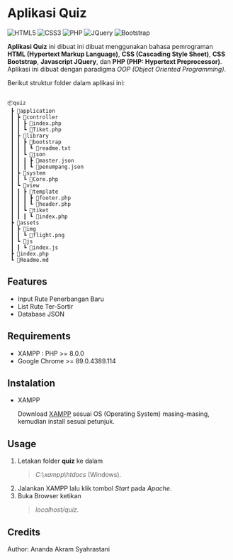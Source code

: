 # Aplikasi Quiz

<img alt="HTML5" src="https://img.shields.io/badge/html5%20-%23E34F26.svg?&style=for-the-badge&logo=html5&logoColor=white"/> 
<img alt="CSS3" src="https://img.shields.io/badge/css3%20-%231572B6.svg?&style=for-the-badge&logo=css3&logoColor=white"/>
<img alt="PHP" src="https://img.shields.io/badge/php-%23777BB4.svg?&style=for-the-badge&logo=php&logoColor=white"/>
<img alt="JQuery" src="https://img.shields.io/badge/jquery-%230769AD.svg?style=for-the-badge&logo=jquery&logoColor=white"/>
<img alt="Bootstrap" src="https://img.shields.io/badge/bootstrap%20-%23563D7C.svg?&style=for-the-badge&logo=bootstrap&logoColor=white"/>

**Aplikasi Quiz** ini dibuat ini dibuat menggunakan bahasa pemrograman **HTML (Hypertext Markup Language)**, **CSS (Cascading Style Sheet)**, **CSS Bootstrap**, **Javascript JQuery**, dan **PHP (PHP: Hypertext Preprocessor)**. Aplikasi ini dibuat dengan paradigma *OOP (Object Oriented Programming)*.

Berikut struktur folder dalam aplikasi ini:

```

📦quiz
 ┣ 📂application
 ┃ ┣ 📂controller
 ┃ ┃ ┣ 📜index.php
 ┃ ┃ ┗ 📜Tiket.php
 ┃ ┣ 📂library
 ┃ ┃ ┣ 📂bootstrap
 ┃ ┃ ┃ ┗ 📜readme.txt
 ┃ ┃ ┗ 📂json
 ┃ ┃ ┃ ┣ 📜master.json
 ┃ ┃ ┃ ┗ 📜penumpang.json
 ┃ ┣ 📂system
 ┃ ┃ ┗ 📜Core.php
 ┃ ┗ 📂view
 ┃ ┃ ┣ 📂template
 ┃ ┃ ┃ ┣ 📜footer.php
 ┃ ┃ ┃ ┗ 📜header.php
 ┃ ┃ ┗ 📂tiket
 ┃ ┃ ┃ ┗ 📜index.php
 ┣ 📂assets
 ┃ ┣ 📂img
 ┃ ┃ ┗ 📜flight.png
 ┃ ┗ 📂js
 ┃ ┃ ┗ 📜index.js
 ┣ 📜index.php
 ┗ 📜Readme.md

```

## Features

* Input Rute Penerbangan Baru
* List Rute Ter-Sortir
* Database JSON

## Requirements

* XAMPP : PHP >= 8.0.0
* Google Chrome >= 89.0.4389.114

## Instalation

* XAMPP

   Download [XAMPP](https://www.apachefriends.org/download.html) sesuai OS (Operating System) masing-masing, kemudian install sesuai petunjuk.
   
## Usage

1. Letakan folder **quiz** ke dalam 
    > *C:\xampp\htdocs*  (Windows).
2. Jalankan XAMPP lalu klik tombol *Start* pada *Apache*.
3. Buka Browser ketikan 
   > *localhost/quiz*.

## Credits

   Author: Ananda Akram Syahrastani